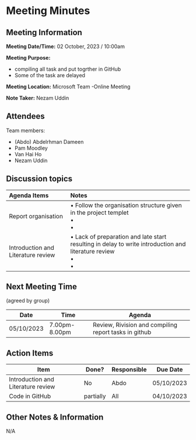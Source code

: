 # Meeting Minutes
## Meeting Information
**Meeting Date/Time:** 02 October, 2023 / 10:00am
  
**Meeting Purpose:**
- compiling all task and put togrther in GitHub
- Some of the task are delayed


   
**Meeting Location:** Microsoft Team -Online Meeting

**Note Taker:** Nezam Uddin  

## Attendees
Team members:
- (Abdo) Abdelrhman Dameen
- Pam Moodley
- Van Hai Ho
- Nezam Uddin

## Discussion topics



| Agenda Items  | Notes  |
|:----------|:----------|
| Report organisation | • Follow the organisation structure given in the project templet<br> • <br> •  |
| Introduction and Literature review  | • Lack of preparation and late start resulting in delay to write introduction and literature review <br>•  <br>• |


## Next Meeting Time
(agreed by group)

Date      | Time    | Agenda |
--------- | ------- | -----------------------|
05/10/2023 | 7.00pm-8.00pm | Review, Rivision and compiling report tasks in github


## Action Items
| Item | Done? | Responsible | Due Date |
| ---- | ---- | ---- | ---- |
| Introduction and Literature review | No | Abdo | 05/10/2023 |
| Code in GitHub| partially | All | 04/10/2023 |


## Other Notes & Information
N/A